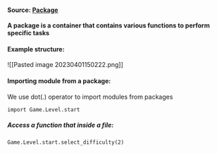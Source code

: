 #### Source: [Package](https://www.programiz.com/python-programming/package)

**A package is a container that contains various functions to perform specific tasks** 

#### Example structure:

![[Pasted image 20230401150222.png]]


#### Importing module from a package:

 We use dot(.) operator to import modules from packages

`import Game.Level.start`

##### Access a function that inside a file:

`Game.Level.start.select_difficulty(2)`

